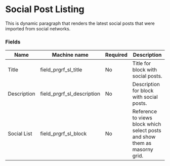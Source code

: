 # Social Post Listing

This is dynamic paragraph that renders the latest social posts that were imported from social networks.


### Fields

| Name  | Machine name | Required | Description |
| ------------- | ------------- | ------------- | ------------- |
| Title | field_prgrf_sl_title | No | Title for block with social posts.|
| Description | field_prgrf_sl_description | No | Description for block with social posts.|
| Social List | field_prgrf_sl_block | No | Reference to views block which select posts and show them as masorny grid.|
